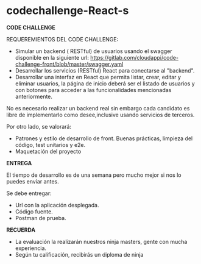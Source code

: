 # codechallenge-React-s

**CODE CHALLENGE**

REQUEREMIENTOS DEL CODE CHALLENGE:
- Simular un backend ( RESTful) de usuarios usando el swagger disponible en	la siguiente url: https://gitlab.com/cloudappi/code-challenge-front/blob/master/swagger.yaml
- Desarrollar los servicios (RESTful) React	para conectarse	al "backend".
- Desarrollar una interfaz en React que permita listar, crear, editar y eliminar usuarios, la página de inicio deberá ser el listado de usuarios y con botones para acceder a las funcionalidades mencionadas anteriormente.

No es necesario realizar un	backend	real sin embargo cada candidato	es libre de implementarlo como desee,inclusive	usando	servicios de terceros.

Por	otro	lado,	se	valorará:
- Patrones y estilo de desarrollo de front. Buenas prácticas, limpieza del código, test unitarios y e2e.
- Maquetación del proyecto


**ENTREGA**

El tiempo de desarrollo es de una semana pero mucho mejor si nos lo puedes enviar antes.

Se debe entregar:

- Url con la aplicación desplegada.
- Código fuente.
- Postman de prueba.


**RECUERDA**

- La evaluación la realizarán nuestros ninja masters, gente con mucha experiencia.
- Según tu calificación, recibirás un diploma de ninja




